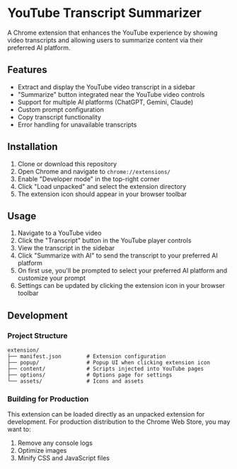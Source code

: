 # YouTube Transcript Summarizer

A Chrome extension that enhances the YouTube experience by showing video transcripts and allowing users to summarize content via their preferred AI platform.

## Features

- Extract and display the YouTube video transcript in a sidebar
- "Summarize" button integrated near the YouTube video controls
- Support for multiple AI platforms (ChatGPT, Gemini, Claude)
- Custom prompt configuration
- Copy transcript functionality
- Error handling for unavailable transcripts

## Installation

1. Clone or download this repository
2. Open Chrome and navigate to `chrome://extensions/`
3. Enable "Developer mode" in the top-right corner
4. Click "Load unpacked" and select the extension directory
5. The extension icon should appear in your browser toolbar

## Usage

1. Navigate to a YouTube video
2. Click the "Transcript" button in the YouTube player controls
3. View the transcript in the sidebar
4. Click "Summarize with AI" to send the transcript to your preferred AI platform
5. On first use, you'll be prompted to select your preferred AI platform and customize your prompt
6. Settings can be updated by clicking the extension icon in your browser toolbar

## Development

### Project Structure

```
extension/
├── manifest.json        # Extension configuration
├── popup/               # Popup UI when clicking extension icon
├── content/             # Scripts injected into YouTube pages
├── options/             # Options page for settings
└── assets/              # Icons and assets
```

### Building for Production

This extension can be loaded directly as an unpacked extension for development. For production distribution to the Chrome Web Store, you may want to:

1. Remove any console logs
2. Optimize images
3. Minify CSS and JavaScript files
